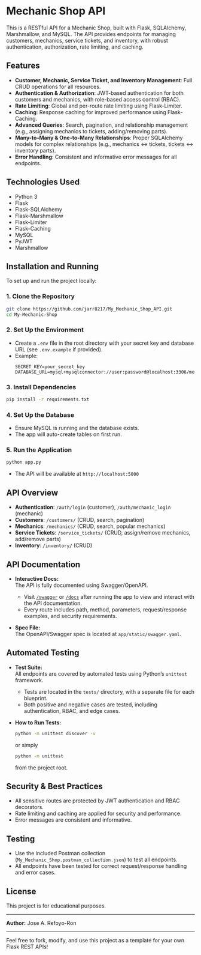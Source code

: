 # Mechanic Shop API

This is a RESTful API for a Mechanic Shop, built with Flask, SQLAlchemy, Marshmallow, and MySQL. The API provides endpoints for managing customers, mechanics, service tickets, and inventory, with robust authentication, authorization, rate limiting, and caching.

## Features
- **Customer, Mechanic, Service Ticket, and Inventory Management**: Full CRUD operations for all resources.
- **Authentication & Authorization**: JWT-based authentication for both customers and mechanics, with role-based access control (RBAC).
- **Rate Limiting**: Global and per-route rate limiting using Flask-Limiter.
- **Caching**: Response caching for improved performance using Flask-Caching.
- **Advanced Queries**: Search, pagination, and relationship management (e.g., assigning mechanics to tickets, adding/removing parts).
- **Many-to-Many & One-to-Many Relationships**: Proper SQLAlchemy models for complex relationships (e.g., mechanics <-> tickets, tickets <-> inventory parts).
- **Error Handling**: Consistent and informative error messages for all endpoints.

## Technologies Used
- Python 3
- Flask
- Flask-SQLAlchemy
- Flask-Marshmallow
- Flask-Limiter
- Flask-Caching
- MySQL
- PyJWT
- Marshmallow

## Installation and Running
To set up and run the project locally:

### 1. Clone the Repository
```sh
git clone https://github.com/jarr8217/My_Mechanic_Shop_API.git
cd My-Mechanic-Shop
```

### 2. Set Up the Environment
- Create a `.env` file in the root directory with your secret key and database URL (see `.env.example` if provided).
- Example:
  ```env
  SECRET_KEY=your_secret_key
  DATABASE_URL=mysql+mysqlconnector://user:password@localhost:3306/mechanic_shop_db
  ```

### 3. Install Dependencies
```sh
pip install -r requirements.txt
```

### 4. Set Up the Database
- Ensure MySQL is running and the database exists.
- The app will auto-create tables on first run.

### 5. Run the Application
```sh
python app.py
```
- The API will be available at `http://localhost:5000`

## API Overview
- **Authentication**: `/auth/login` (customer), `/auth/mechanic_login` (mechanic)
- **Customers**: `/customers/` (CRUD, search, pagination)
- **Mechanics**: `/mechanics/` (CRUD, search, popular mechanics)
- **Service Tickets**: `/service_tickets/` (CRUD, assign/remove mechanics, add/remove parts)
- **Inventory**: `/inventory/` (CRUD)

## API Documentation

- **Interactive Docs:**  
  The API is fully documented using Swagger/OpenAPI.
  - Visit [`/swagger`](http://localhost:5000/swagger) or [`/docs`](http://localhost:5000/docs) after running the app to view and interact with the API documentation.
  - Every route includes path, method, parameters, request/response examples, and security requirements.

- **Spec File:**  
  The OpenAPI/Swagger spec is located at `app/static/swagger.yaml`.

## Automated Testing

- **Test Suite:**  
  All endpoints are covered by automated tests using Python’s `unittest` framework.
  - Tests are located in the `tests/` directory, with a separate file for each blueprint.
  - Both positive and negative cases are tested, including authentication, RBAC, and edge cases.

- **How to Run Tests:**  
  ```sh
  python -m unittest discover -v
  ```
  or simply
  ```sh
  python -m unittest
  ```
  from the project root.

## Security & Best Practices
- All sensitive routes are protected by JWT authentication and RBAC decorators.
- Rate limiting and caching are applied for security and performance.
- Error messages are consistent and informative.

## Testing
- Use the included Postman collection (`My_Mechanic_Shop.postman_collection.json`) to test all endpoints.
- All endpoints have been tested for correct request/response handling and error cases.

## License
This project is for educational purposes.

---

**Author:** Jose A. Refoyo-Ron

---

Feel free to fork, modify, and use this project as a template for your own Flask REST APIs!




